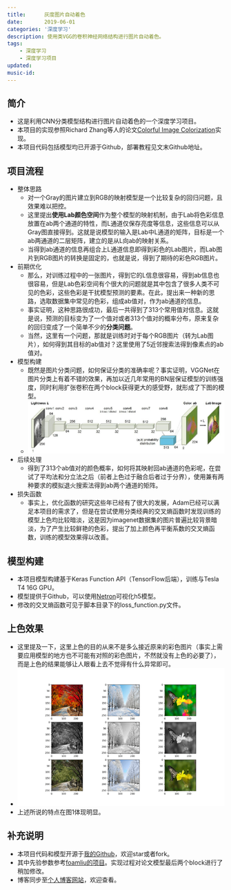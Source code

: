 ```yaml
---
title:      灰度图片自动着色
date:       2019-06-01
categories: '深度学习'
description: 使用类VGG的卷积神经网络结构进行图片自动着色。
tags:
    - 深度学习
    - 深度学习项目
updated: 
music-id: 
---
```

## 简介
- 这是利用CNN分类模型结构进行图片自动着色的一个深度学习项目。
- 本项目的实现参照Richard Zhang等人的论文[Colorful Image Colorization](https://arxiv.org/pdf/1603.08511.pdf)实现。
- 本项目代码包括模型均已开源于Github，部署教程见文末Github地址。


## 项目流程
- 整体思路
	- 对一个Gray的图片建立到RGB的映射模型是一个比较复杂的回归问题，且效果难以把控。
	- 这里提出**使用Lab颜色空间**作为整个模型的映射机制，由于Lab将色彩信息放置在ab两个通道的特性，而L通道仅保存亮度等信息，这些信息可以从Gray图直接得到。这就是说模型的输入是Lab中L通道的矩阵，目标是一个ab两通道的二层矩阵，建立的是从L向ab的映射关系。
	- 当得到ab通道的信息再组合上L通道信息即得到彩色的Lab图片，而Lab图片到RGB图片的转换是固定的，也就是说，得到了期待的彩色RGB图片。
- 前期优化
	- 那么，对训练过程中的一张图片，得到它的L信息很容易，得到ab信息也很容易，但是Lab色彩空间有个很大的问题就是其中包含了很多人类不可见的色彩，这些色彩是干扰模型预测的要素。在此，提出来一种新的思路，选取数据集中常见的色彩，组成ab值对，作为ab通道的信息。
	- 事实证明，这种思路很成功，最后一共得到了313个常用值对信息。这就是说，预测的目标变为了一个值对或者313个值对的概率分布，原来复杂的回归变成了一个简单不少的**分类问题**。
	- 当然，这里有一个问题，那就是训练时对于每个RGB图片（转为Lab图片），如何得到其目标的ab值对？这里使用了5近邻搜索法得到像素点的ab值对。
- 模型构建
	- 既然是图片分类问题，如何保证分类的准确率呢？事实证明，VGGNet在图片分类上有着不错的效果，再加以近几年常用的BN层保证模型的训练强度，同时利用扩张卷积在两个block获得更大的感受野，就形成了下图的模型。
	- ![](/asset/2019-06-01/model.png)
- 后续处理
	- 得到了313个ab值对的颜色概率，如何将其映射回ab通道的色彩呢，在尝试了平均法和分立法之后（前者上色过于融合后者过于分界），使用兼有两种要求的模拟退火搜索法得到ab两个通道的矩阵。
- 损失函数
	- 事实上，优化函数的研究这些年已经有了很大的发展，Adam已经可以满足本项目的需求了，但是在尝试使用分类经典的交叉熵函数时发现训练的模型上色均比较暗淡，这是因为imagenet数据集的图片普遍比较背景暗淡，为了产生比较鲜艳的色彩，提出了加上颜色再平衡系数的交叉熵函数，训练的模型效果得以改善。


## 模型构建
- 本项目模型构建基于Keras Function API（TensorFlow后端），训练与Tesla T4 16G GPU。
- 模型提供于Github，可以使用[Netron](https://lutzroeder.github.io/netron/)可视化h5模型。
- 修改的交叉熵函数可见于脚本目录下的loss_function.py文件。


## 上色效果
- 这里提及一下，这里上色的目的从来不是多么接近原来的彩色图片（事实上需要应用模型的地方也不可能有对照的彩色图片，不然就没有上色的必要了），而是上色的结果能够让人眼看上去不觉得有什么异常即可。
- ![](/asset/2019-06-01/rst.png)
- 上述所说的特点在图1体现明显。


## 补充说明
- 本项目代码和模型开源于[我的Github](https://github.com/luanshiyinyang/Colorization)，欢迎star或者fork。
- 其中先验参数参考[foamliu的项目](https://github.com/foamliu/Colorful-Image-Colorization)。实现过程对论文模型最后两个block进行了稍加修改。
- 博客同步至[个人博客网站](https://luanshiyinyang.github.io)，欢迎查看。